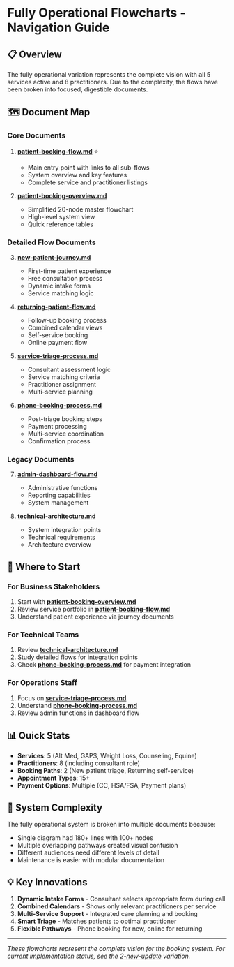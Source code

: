 # Fully Operational Flowcharts - Navigation Guide

## 📋 Overview
The fully operational variation represents the complete vision with all 5 services active and 8 practitioners. Due to the complexity, the flows have been broken into focused, digestible documents.

## 🗺️ Document Map

### Core Documents

1. **[patient-booking-flow.md](./patient-booking-flow.md)** ⭐
   - Main entry point with links to all sub-flows
   - System overview and key features
   - Complete service and practitioner listings

2. **[patient-booking-overview.md](./patient-booking-overview.md)** 
   - Simplified 20-node master flowchart
   - High-level system view
   - Quick reference tables

### Detailed Flow Documents

3. **[new-patient-journey.md](./new-patient-journey.md)**
   - First-time patient experience
   - Free consultation process
   - Dynamic intake forms
   - Service matching logic

4. **[returning-patient-flow.md](./returning-patient-flow.md)**
   - Follow-up booking process
   - Combined calendar views
   - Self-service booking
   - Online payment flow

5. **[service-triage-process.md](./service-triage-process.md)**
   - Consultant assessment logic
   - Service matching criteria
   - Practitioner assignment
   - Multi-service planning

6. **[phone-booking-process.md](./phone-booking-process.md)**
   - Post-triage booking steps
   - Payment processing
   - Multi-service coordination
   - Confirmation process

### Legacy Documents

7. **[admin-dashboard-flow.md](./admin-dashboard-flow.md)**
   - Administrative functions
   - Reporting capabilities
   - System management

8. **[technical-architecture.md](./technical-architecture.md)**
   - System integration points
   - Technical requirements
   - Architecture overview

## 🎯 Where to Start

### For Business Stakeholders
1. Start with **[patient-booking-overview.md](./patient-booking-overview.md)**
2. Review service portfolio in **[patient-booking-flow.md](./patient-booking-flow.md)**
3. Understand patient experience via journey documents

### For Technical Teams
1. Review **[technical-architecture.md](./technical-architecture.md)**
2. Study detailed flows for integration points
3. Check **[phone-booking-process.md](./phone-booking-process.md)** for payment integration

### For Operations Staff
1. Focus on **[service-triage-process.md](./service-triage-process.md)**
2. Understand **[phone-booking-process.md](./phone-booking-process.md)**
3. Review admin functions in dashboard flow

## 📊 Quick Stats

- **Services**: 5 (Alt Med, GAPS, Weight Loss, Counseling, Equine)
- **Practitioners**: 8 (including consultant role)
- **Booking Paths**: 2 (New patient triage, Returning self-service)
- **Appointment Types**: 15+
- **Payment Options**: Multiple (CC, HSA/FSA, Payment plans)

## 🔄 System Complexity

The fully operational system is broken into multiple documents because:
- Single diagram had 180+ lines with 100+ nodes
- Multiple overlapping pathways created visual confusion
- Different audiences need different levels of detail
- Maintenance is easier with modular documentation

## 💡 Key Innovations

1. **Dynamic Intake Forms** - Consultant selects appropriate form during call
2. **Combined Calendars** - Shows only relevant practitioners per service
3. **Multi-Service Support** - Integrated care planning and booking
4. **Smart Triage** - Matches patients to optimal practitioner
5. **Flexible Pathways** - Phone booking for new, online for returning

---

*These flowcharts represent the complete vision for the booking system. For current implementation status, see the [2-new-update](../../2-new-update/) variation.*